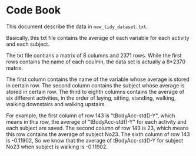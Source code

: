 # Code Book

This document describe the data in `new_tidy_dataset.txt`.

Basically, this txt file contains the average of each variable for each activity and each subject.

The txt file contians a matrix of 8 columns and 2371 rows. While the first rows contains the name of each coulmn, the data set is actually a 8*2370 matrix. 

The first column contains the name of the variable whose average is stored in certain row.
The second column contains the subject whose average is stored in certain row.
The third to eighth columns contains the average of six different activities, in the order of laying, sitting, standing, walking, walking downstairs and walking upstairs.

For example, the first column of row 143 is "tBodyAcc-std()-Y", which means in this row, the average of "tBodyAcc-std()-Y" for each activity and each subject are saved. The second column of row 143 is 23, which means this row contains the average of subject No23.
The sixth column of row 143 is -0.11902, So we know that the average of tBodyAcc-std()-Y for subject No23 when subject is walking is -0.11902.
